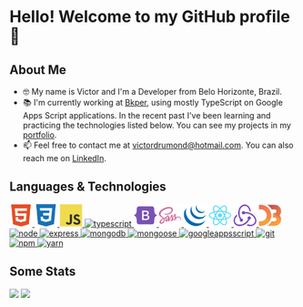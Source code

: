 # Hello! Welcome to my GitHub profile 👋

## About Me

* 🤓 My name is Victor and I'm a Developer from Belo Horizonte, Brazil.
* 📚 I'm currently working at [Bkper](https://bkper.com), using mostly TypeScript on Google Apps Script applications. In the recent past I've been learning and practicing the technologies listed below. You can see my projects in my [portfolio](https://victordrumond.github.io/portfolio/).
* 📫 Feel free to contact me at victordrumond@hotmail.com. You can also reach me on [LinkedIn](https://www.linkedin.com/in/victordmds/).

## Languages & Technologies

<a href="https://www.w3.org/html" title="HTML">
  <img src="https://raw.githubusercontent.com/devicons/devicon/master/icons/html5/html5-plain.svg" alt="html" width="40" height="40"/>
</a>
<a href="https://www.w3schools.com/css" title="CSS">
  <img src="https://raw.githubusercontent.com/devicons/devicon/master/icons/css3/css3-plain.svg" alt="css" width="40" height="40"/>
</a>
<a href="https://developer.mozilla.org/en/javascript" title="JavaScript">
  <img src="https://raw.githubusercontent.com/devicons/devicon/master/icons/javascript/javascript-original.svg" alt="javascript" width="40" height="40"/>
</a>
<a href="https://www.typescriptlang.org" title="TypeScript">
  <img src="https://cdn.jsdelivr.net/gh/devicons/devicon/icons/typescript/typescript-original.svg" alt="typescript" width="40" height="40"/>
</a>
<a href="https://getbootstrap.com" title="Bootstrap">
  <img src="https://raw.githubusercontent.com/devicons/devicon/master/icons/bootstrap/bootstrap-plain.svg" alt="bootstrap" width="40" height="40"/>
</a>
<a href="https://sass-lang.com" title="Sass">
  <img src="https://raw.githubusercontent.com/devicons/devicon/master/icons/sass/sass-original.svg" alt="sass" width="40" height="40"/>
</a>
<a href="https://jquery.com" title="jQuery">
  <img src="https://raw.githubusercontent.com/devicons/devicon/master/icons/jquery/jquery-original.svg" alt="jquery" width="40" height="40"/>
</a>
<a href="https://reactjs.org" title="React">
  <img src="https://raw.githubusercontent.com/devicons/devicon/master/icons/react/react-original.svg" alt="react" width="40" height="40"/>
</a>
<a href="https://redux.js.org" title="Redux">
  <img src="https://raw.githubusercontent.com/devicons/devicon/master/icons/redux/redux-original.svg" alt="redux" width="40" height="40"/>
</a>
<a href="https://d3js.org" title="D3.js">
  <img src="https://raw.githubusercontent.com/devicons/devicon/master/icons/d3js/d3js-original.svg" alt="d3" width="40" height="40"/>
</a>
<a href="https://nodejs.org/en" title="Node.js">
  <img src="https://cdn.jsdelivr.net/gh/devicons/devicon/icons/nodejs/nodejs-original.svg" alt="node" width="40" height="40"/>
</a>
<a href="https://expressjs.com" title="Express.js">
  <img src="https://cdn.jsdelivr.net/gh/devicons/devicon/icons/express/express-original.svg" alt="express" width="40" height="40"/>
</a>
<a href="https://www.mongodb.com" title="MongoDB">
  <img src="https://cdn.jsdelivr.net/gh/devicons/devicon/icons/mongodb/mongodb-original.svg" alt="mongodb" width="40" height="40"/>
</a>
<a href="https://mongoosejs.com" title="Mongoose">
  <img src="https://avatars.githubusercontent.com/u/7552965" alt="mongoose" width="40" height="40"/>
</a>
<a href="https://developers.google.com/apps-script" title="Google Apps Script">
  <img src="https://upload.wikimedia.org/wikipedia/commons/thumb/2/2f/Google_Apps_Script.svg/640px-Google_Apps_Script.svg.png" alt="googleappsscript" width="40" height="40"/>
</a>
<a href="https://git-scm.com" title="Git">
  <img src="https://cdn.jsdelivr.net/gh/devicons/devicon/icons/git/git-original.svg" alt="git" width="40" height="40"/>
</a>
<a href="https://www.npmjs.com" title="npm">
  <img src="https://cdn.jsdelivr.net/gh/devicons/devicon/icons/npm/npm-original-wordmark.svg" alt="npm" width="40" height="40"/>
</a>
<a href="https://yarnpkg.com" title="Yarn">
  <img src="https://cdn.jsdelivr.net/gh/devicons/devicon/icons/yarn/yarn-original.svg" alt="yarn" width="40" height="40"/>
</a>

## Some Stats

<img src="https://github-readme-stats.vercel.app/api/top-langs/?username=victordrumond&layout=compact&show_icons=true" />
<img src="https://github-readme-stats.vercel.app/api?username=victordrumond&show_icons=true" />
